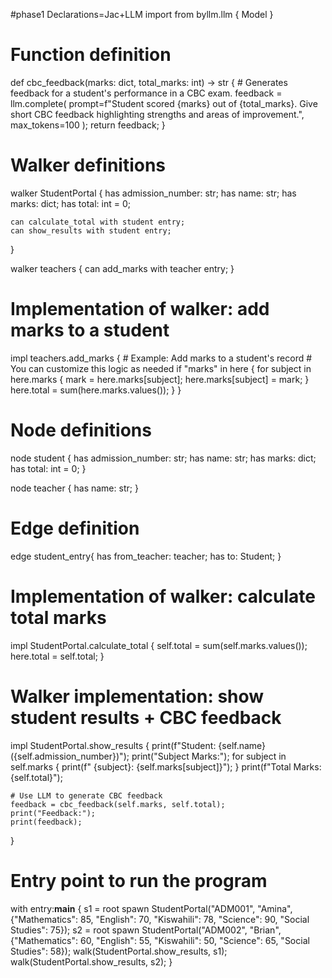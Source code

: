 #phase1 Declarations=Jac+LLM
import from byllm.llm { Model }

# Function definition
def cbc_feedback(marks: dict, total_marks: int) -> str {
    # Generates feedback for a student's performance in a CBC exam.
    feedback = llm.complete(
        prompt=f"Student scored {marks} out of {total_marks}. Give short CBC feedback highlighting strengths and areas of improvement.",
        max_tokens=100
    );
    return feedback;
}
# Walker definitions
walker StudentPortal {
    has admission_number: str;
    has name: str;
    has marks: dict;
    has total: int = 0;

    can calculate_total with student entry;
    can show_results with student entry;
}

walker teachers {
    can add_marks with teacher entry;
}

# Implementation of walker: add marks to a student
impl teachers.add_marks {
    # Example: Add marks to a student's record
    # You can customize this logic as needed
    if "marks" in here {
        for subject in here.marks {
            mark = here.marks[subject];
            here.marks[subject] = mark;
        }
        here.total = sum(here.marks.values());
    }
}

# Node definitions
node student {
    has admission_number: str;
    has name: str;
    has marks: dict;
    has total: int = 0;
}

node teacher {
    has name: str;
}

# Edge definition
edge student_entry{
   has from_teacher: teacher;
   has to: Student;
}

# Implementation of walker: calculate total marks
impl StudentPortal.calculate_total {
    self.total = sum(self.marks.values());
    here.total = self.total;
}

# Walker implementation: show student results + CBC feedback
impl StudentPortal.show_results {
    print(f"Student: {self.name} ({self.admission_number})");
    print("Subject Marks:");
    for subject in self.marks {
        print(f"  {subject}: {self.marks[subject]}");
    }
    print(f"Total Marks: {self.total}");

    # Use LLM to generate CBC feedback
    feedback = cbc_feedback(self.marks, self.total);
    print("Feedback:");
    print(feedback);
}

# Entry point to run the program
with entry:__main__ {
    s1 = root spawn StudentPortal("ADM001", "Amina", {"Mathematics": 85, "English": 70, "Kiswahili": 78, "Science": 90, "Social Studies": 75});
    s2 = root spawn StudentPortal("ADM002", "Brian", {"Mathematics": 60, "English": 55, "Kiswahili": 50, "Science": 65, "Social Studies": 58});
    walk(StudentPortal.show_results, s1);
    walk(StudentPortal.show_results, s2);
}
